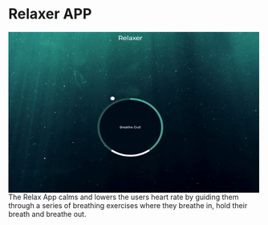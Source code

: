 # Relaxer APP

<p><img align="left" alt="gif" src="https://github.com/Anwar720/frontend_projects/blob/main/Relax_app/img/relaxer.gif" width="500" height="320"/></p>

The Relax App calms and lowers the users heart rate by guiding them through a series of breathing exercises where they breathe in, hold their breath and breathe out.